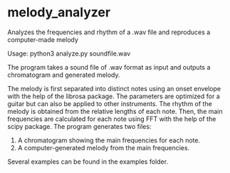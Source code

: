 # melody_analyzer
Analyzes the frequencies and rhythm of a .wav file and reproduces a computer-made melody

Usage: python3 analyze.py soundfile.wav

The program takes a sound file of .wav format as input and outputs a chromatogram and generated melody.

The melody is first separated into distinct notes using an onset envelope with the help of the librosa package. The parameters are optimized for a guitar but can also be applied to other instruments. The rhythm of the melody is obtained from the relative lengths of each note. Then, the main frequencies are calculated for each note using FFT with the help of the scipy package. The program generates two files:
1) A chromatogram showing the main frequencies for each note.
2) A computer-generated melody from the main frequencies.

Several examples can be found in the examples folder.
